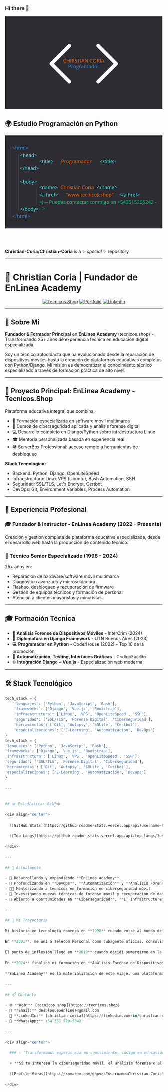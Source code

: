 ### Hi there 👋 
![Banner](./2.png)

## 🌍 Estudio Programación en Python
![Python Study](./1.png)

<br/><br/>

**Christian-Coria/Christian-Coria** is a ✨ *special* ✨ repository

---

# 👋 Christian Coria | Fundador de EnLinea Academy

<div align="center">
  
  [![Tecnicos.Shop](https://img.shields.io/badge/🚀_Proyecto_Principal-Tecnicos.Shop-blue?style=for-the-badge)](https://tecnicos.shop)
  [![Portfolio](https://img.shields.io/badge/Portfolio-Visitar-green?style=for-the-badge)](https://tecnicos.shop/portfolio/)
  [![LinkedIn](https://img.shields.io/badge/LinkedIn-Conectar-0077B5?style=for-the-badge&logo=linkedin)](https://linkedin.com/in/christian-coria)
  
</div>

---

## 🎯 Sobre Mí

**Fundador & Formador Principal** en **EnLinea Academy** (tecnicos.shop) - Transformando 25+ años de experiencia técnica en educación digital especializada.

Soy un técnico autodidacta que ha evolucionado desde la reparación de dispositivos móviles hasta la creación de plataformas educativas completas con Python/Django. Mi misión es democratizar el conocimiento técnico especializado a través de formación práctica de alto nivel.

---

## 🚀 Proyecto Principal: **EnLinea Academy - Tecnicos.Shop**

Plataforma educativa integral que combina:
- 📱 Formación especializada en software móvil multimarca
- 🔐 Cursos de ciberseguridad aplicada y análisis forense digital
- 💻 Desarrollo completo en Django/Python sobre infraestructura Linux
- 🎓 Mentoría personalizada basada en experiencia real
- 🛠️ ServerBox Professional: acceso remoto a herramientas de desbloqueo

**Stack Tecnológico:**
- Backend: Python, Django, OpenLiteSpeed
- Infraestructura: Linux VPS (Ubuntu), Bash Automation, SSH
- Seguridad: SSL/TLS, Let's Encrypt, Certbot
- DevOps: Git, Environment Variables, Process Automation

---

## 💼 Experiencia Profesional

### 🎓 Fundador & Instructor - EnLinea Academy (2022 - Presente)
Creación y gestión completa de plataforma educativa especializada, desde el desarrollo web hasta la producción de contenido técnico.

### 🔧 Técnico Senior Especializado (1998 - 2024)
25+ años en:
- Reparación de hardware/software móvil multimarca
- Diagnóstico avanzado y microsoldadura
- Flasheo, desbloqueo y recuperación de firmware
- Gestión de equipos técnicos y formación de personal
- Atención a clientes mayoristas y minoristas

---

## 🎓 Formación Técnica

- 🎯 **Análisis Forense de Dispositivos Móviles** - InterCrim (2024)
- 🐍 **Diplomatura en Django Framework** - UTN Buenos Aires (2023)
- 💻 **Programador en Python** - CoderHouse (2022) - Top 10 de la promoción
- 🔧 **Automatización, Testing, Interfaces Gráficas** - CódigoFacilito
- 🌐 **Integración Django + Vue.js** - Especialización web moderna

---

## 🛠️ Stack Tecnológico
```python
tech_stack = {
    'lenguajes': ['Python', 'JavaScript', 'Bash'],
    'frameworks': ['Django', 'Vue.js', 'Bootstrap'],
    'infraestructura': ['Linux', 'VPS', 'OpenLiteSpeed', 'SSH'],
    'seguridad': ['SSL/TLS', 'Forense Digital', 'Ciberseguridad'],
    'herramientas': ['Git', 'Autopsy', 'SQLite', 'Certbot'],
    'especializaciones': ['E-Learning', 'Automatización', 'DevOps']
}
tech_stack = {
'lenguajes': ['Python', 'JavaScript', 'Bash'],
'frameworks': ['Django', 'Vue.js', 'Bootstrap'],
'infraestructura': ['Linux', 'VPS', 'OpenLiteSpeed', 'SSH'],
'seguridad': ['SSL/TLS', 'Forense Digital', 'Ciberseguridad'],
'herramientas': ['Git', 'Autopsy', 'SQLite', 'Certbot'],
'especializaciones': ['E-Learning', 'Automatización', 'DevOps']
}

---


## 📊 Estadísticas GitHub

<div align="center">
  
  ![GitHub Stats](https://github-readme-stats.vercel.app/api?username=Christian-Coria&show_icons=true&theme=tokyonight)
  
  ![Top Langs](https://github-readme-stats.vercel.app/api/top-langs/?username=Christian-Coria&layout=compact&theme=tokyonight)
  
</div>

---

## 🎯 Actualmente

- 🔭 Desarrollando y expandiendo **EnLinea Academy**
- 🌱 Profundizando en **DevOps**, **Automatización** y **Análisis Forense Digital**
- 👨‍🏫 Mentorizando a técnicos en formación en ciberseguridad móvil
- 🔐 Investigando nuevas técnicas de forense móvil y recuperación de datos
- 💼 Abierto a oportunidades en **Ciberseguridad**, **IT Infrastructure** y **DevOps**

---

## 🌟 Mi Trayectoria

Mi historia en tecnología comenzó en **1998** cuando entré al mundo de la telefonía móvil como vendedor. En solo tres meses, mi dedicación me llevó a dirigir mi primera subagencia de CTI Móvil, marcando el inicio de una carrera de constante evolución.

En **2001**, me uní a Telecom Personal como subagente oficial, consolidando mi expertise en telecomunicaciones. En **2004**, di el salto emprendedor abriendo mi propio negocio de telefonía, donde me especialicé en hardware y software móvil durante dos décadas.

El punto de inflexión llegó en **2019** cuando decidí sumergirme en la programación de manera autodidacta. Esta decisión me llevó a graduarme en **CoderHouse** como programador Python en **2021** (Top 10 de mi clase), y a completar una **Diplomatura en Django** en la UTN Buenos Aires en **2023**.

En **2024** finalicé mi formación en **Análisis Forense de Dispositivos Móviles**, cerrando el círculo perfecto: combinar mi expertise técnico de 25 años con habilidades de ciberseguridad y desarrollo web moderno.

**EnLinea Academy** es la materialización de este viaje: una plataforma donde la experiencia práctica se encuentra con la innovación educativa.

---

## 📫 Contacto

- 🌐 **Web:** [tecnicos.shop](https://tecnicos.shop)
- 📧 **Email:** desbloqueoenlinea@gmail.com
- 💼 **LinkedIn:** [christian-coria](https://linkedin.com/in/christian-coria)
- 📱 **WhatsApp:** +54 351 520-5342

---

<div align="center">
  
  ### 💡 "Transformando experiencia en conocimiento, código en educación"
  
  ⭐ **Si te interesa la ciberseguridad móvil, el análisis forense o el desarrollo con Django, ¡conectemos!**
  
  ![Profile Views](https://komarev.com/ghpvc/?username=Christian-Coria&color=blue&style=flat-square)
  
</div>
